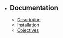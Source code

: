 - ## Documentation
    - [Description](/{{route}}/{{version}}/description)
    - [Installation](/{{route}}/{{version}}/installation)
    - [Objectives](/{{route}}/{{version}}/objectives)
